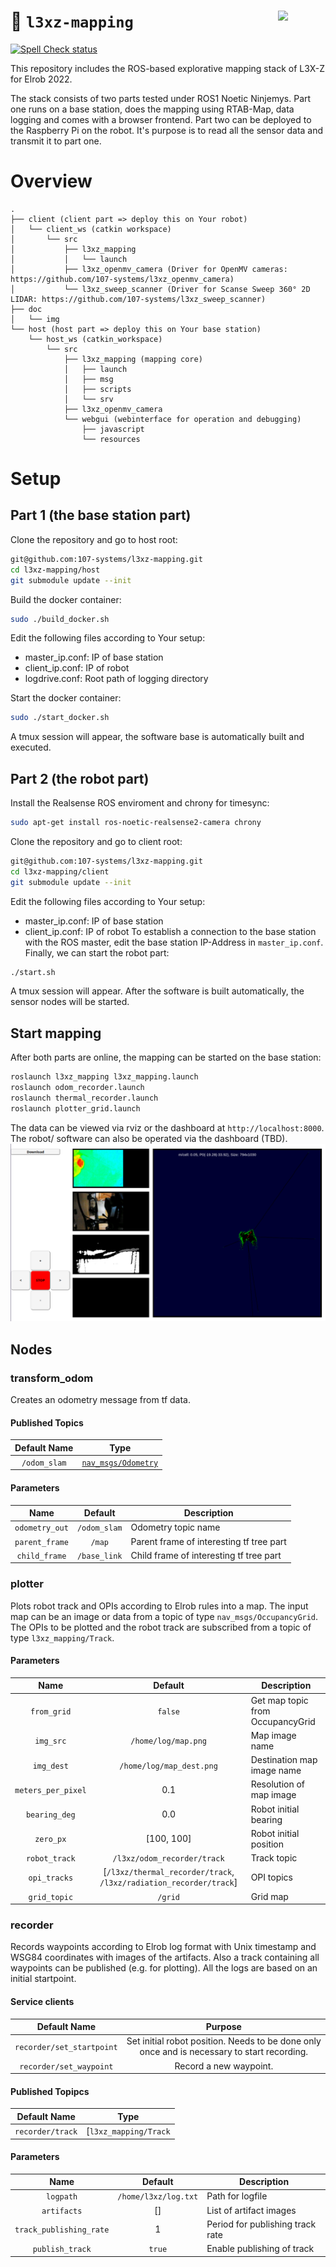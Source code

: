 <a href="https://107-systems.org/"><img align="right" src="https://raw.githubusercontent.com/107-systems/.github/main/logo/107-systems.png" width="15%"></a>
:floppy_disk: `l3xz-mapping`
============================
[![Spell Check status](https://github.com/107-systems/l3xz-mapping/actions/workflows/spell-check.yml/badge.svg)](https://github.com/107-systems/l3xz-mapping/actions/workflows/spell-check.yml)

This repository includes the ROS-based explorative mapping stack of L3X-Z for Elrob 2022.

The stack consists of two parts tested under ROS1 Noetic Ninjemys. Part one runs on a base station, does the mapping using RTAB-Map, data logging and comes with a browser frontend. Part two can be deployed to the Raspberry Pi on the robot. It's purpose is to read all the sensor data and transmit it to part one. 

# Overview
```
.
├── client (client part => deploy this on Your robot)
│   └── client_ws (catkin workspace)
│       └── src
│           ├── l3xz_mapping
│           │   └── launch
│           ├── l3xz_openmv_camera (Driver for OpenMV cameras: https://github.com/107-systems/l3xz_openmv_camera)
│           └── l3xz_sweep_scanner (Driver for Scanse Sweep 360° 2D LIDAR: https://github.com/107-systems/l3xz_sweep_scanner)
├── doc
│   └── img
└── host (host part => deploy this on Your base station)
    └── host_ws (catkin_workspace)
        └── src
            ├── l3xz_mapping (mapping core)
            │   ├── launch
            │   ├── msg
            │   ├── scripts
            │   └── srv
            ├── l3xz_openmv_camera
            └── webgui (webinterface for operation and debugging)
                ├── javascript
                └── resources
```              

# Setup

## Part 1 (the base station part)
Clone the repository and go to host root:
~~~bash
git@github.com:107-systems/l3xz-mapping.git
cd l3xz-mapping/host
git submodule update --init
~~~
Build the docker container:
~~~bash
sudo ./build_docker.sh
~~~
Edit the following files according to Your setup:
* master_ip.conf: IP of base station
* client_ip.conf: IP of robot
* logdrive.conf: Root path of logging directory

Start the docker container:
~~~bash
sudo ./start_docker.sh
~~~
A tmux session will appear, the software base is automatically built and executed.

## Part 2 (the robot part)
Install the Realsense ROS enviroment and chrony for timesync:
~~~bash
sudo apt-get install ros-noetic-realsense2-camera chrony
~~~
Clone the repository and go to client root:
~~~bash
git@github.com:107-systems/l3xz-mapping.git
cd l3xz-mapping/client
git submodule update --init
~~~
Edit the following files according to Your setup:
* master_ip.conf: IP of base station
* client_ip.conf: IP of robot
To establish a connection to the base station with the ROS master, edit the base station IP-Address in ```master_ip.conf```.
Finally, we can start the robot part:
~~~bash
./start.sh
~~~
A tmux session will appear. After the software is built automatically, the sensor nodes will be started.

## Start mapping
After both parts are online, the mapping can be started on the base station:
~~~bash
roslaunch l3xz_mapping l3xz_mapping.launch
roslaunch odom_recorder.launch
roslaunch thermal_recorder.launch
roslaunch plotter_grid.launch
~~~
The data can be viewed via rviz or the dashboard at ```http://localhost:8000```. The robot/ software can also be operated via the dashboard (TBD).
![elrob dashboard](doc/img/dashboard.png)

## Nodes

### transform_odom

Creates an odometry message from tf data.

#### Published Topics
| Default Name | Type |
|:-:|:-:|
| `/odom_slam` | [`nav_msgs/Odometry`](https://docs.ros.org/en/noetic/api/nav_msgs/html/msg/Odometry.html) |

#### Parameters
| Name | Default | Description |
|:-:|:-:|-|
| `odometry_out` | `/odom_slam` | Odometry topic name |
| `parent_frame` | `/map` | Parent frame of interesting tf tree part |
| `child_frame` | `/base_link` | Child frame of interesting tf tree part |

### plotter

Plots robot track and OPIs according to Elrob rules into a map. The input map can be an image or data from a topic of type `nav_msgs/OccupancyGrid`. The OPIs to be plotted and the robot track are subscribed from a topic of type `l3xz_mapping/Track`.

#### Parameters
| Name | Default | Description |
|:-:|:-:|-|
| `from_grid` | `false` | Get map topic from OccupancyGrid |
| `img_src` | `/home/log/map.png` | Map image name |
| `img_dest` | `/home/log/map_dest.png` | Destination map image name |
| `meters_per_pixel` | 0.1 | Resolution of map image |
| `bearing_deg` | 0.0 | Robot initial bearing |
| `zero_px` | [100, 100] | Robot initial position |
| `robot_track` | `/l3xz/odom_recorder/track` | Track topic |
| `opi_tracks` | [`/l3xz/thermal_recorder/track`, `/l3xz/radiation_recorder/track`] | OPI topics |
| `grid_topic` | `/grid` | Grid map |

### recorder

Records waypoints according to Elrob log format with Unix timestamp and WSG84 coordinates with images of the artifacts. Also a track containing all waypoints can be published (e.g. for plotting). All the logs are based on an initial startpoint.

#### Service clients

| Default Name | Purpose |
|:-:|:-:|
| `recorder/set_startpoint` | Set initial robot position. Needs to be done only once and is necessary to start recording. |
| `recorder/set_waypoint` | Record a new waypoint. |

#### Published Topipcs
| Default Name | Type |
|:-:|:-:|
| `recorder/track` | [`l3xz_mapping/Track` |

#### Parameters
| Name | Default | Description |
|:-:|:-:|-|
| `logpath` | `/home/l3xz/log.txt` | Path for logfile |
| `artifacts` | [] | List of artifact images |
| `track_publishing_rate` | 1 | Period for publishing track rate |
| `publish_track` | `true` | Enable publishing of track |

